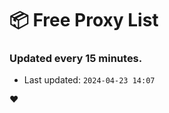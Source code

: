 # :package: Free Proxy List
### Updated every 15 minutes.

- Last updated: `2024-04-23 14:07`

:heart:
